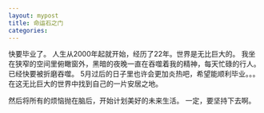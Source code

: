 ```yaml
---
layout: mypost
title: 命运石之门
categories: 
---
```


快要毕业了。
人生从2000年起就开始，经历了22年。世界是无比巨大的。
我坐在狭窄的空间里俯瞰窗外，黑暗的夜晚一直在吞噬着我的精神，每天忙碌的行人。已经快要被折磨吞噬。
5月过后的日子里也许会更加炎热吧，希望能顺利毕业。。。在这无比巨大的世界中找到自己的一片安居之地。

然后将所有的烦恼抛在脑后，开始计划美好的未来生活。
一定，要坚持下去啊。
